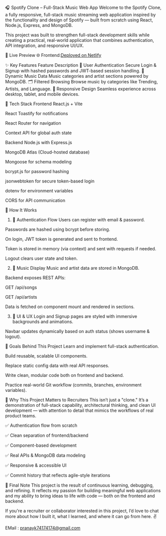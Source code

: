 🎧 Spotify Clone – Full-Stack Music Web App
Welcome to the Spotify Clone, a fully responsive, full-stack music streaming web application inspired by the functionality and design of Spotify — built from scratch using React, Node.js, Express, and MongoDB.

This project was built to strengthen full-stack development skills while creating a practical, real-world application that combines authentication, API integration, and responsive UI/UX.

🚀 Live Preview
🌐 Frontend:[Deployed on Netlify](https://spotify-clone-by-devpranayk.netlify.app/)

✨ Key Features
Feature	Description
🔐 User Authentication	Secure Login & Signup with hashed passwords and JWT-based session handling.
🧠 Dynamic Music Data	Music categories and artist sections powered by MongoDB.
🗂️ Filtered Browsing	Browse music by categories like Trending, Artists, and Language.
📱 Responsive Design	Seamless experience across desktop, tablet, and mobile devices.

🧰 Tech Stack
Frontend
React.js + Vite

React Toastify for notifications

React Router for navigation

Context API for global auth state

Backend
Node.js with Express.js

MongoDB Atlas (Cloud-hosted database)

Mongoose for schema modeling

bcrypt.js for password hashing

jsonwebtoken for secure token-based login

dotenv for environment variables

CORS for API communication

🔄 How It Works
1. 🔑 Authentication Flow
Users can register with email & password.

Passwords are hashed using bcrypt before storing.

On login, JWT token is generated and sent to frontend.

Token is stored in memory (via context) and sent with requests if needed.

Logout clears user state and token.

2. 🎵 Music Display
Music and artist data are stored in MongoDB.

Backend exposes REST APIs:

GET /api/songs

GET /api/artists

Data is fetched on component mount and rendered in sections.

3. 🎨 UI & UX
Login and Signup pages are styled with immersive backgrounds and animations.

Navbar updates dynamically based on auth status (shows username & logout).


🎯 Goals Behind This Project
Learn and implement full-stack authentication.

Build reusable, scalable UI components.

Replace static config data with real API responses.

Write clean, modular code both on frontend and backend.

Practice real-world Git workflow (commits, branches, environment variables).

💼 Why This Project Matters to Recruiters
This isn’t just a "clone." It’s a demonstration of full-stack capability, architectural thinking, and clean UI development — with attention to detail that mimics the workflows of real product teams.

✅ Authentication flow from scratch

✅ Clean separation of frontend/backend

✅ Component-based development

✅ Real APIs & MongoDB data modeling

✅ Responsive & accessible UI

✅ Commit history that reflects agile-style iterations


📣 Final Note
This project is the result of continuous learning, debugging, and refining. It reflects my passion for building meaningful web applications and my ability to bring ideas to life with code — both on the frontend and backend.

If you're a recruiter or collaborator interested in this project, I’d love to chat more about how I built it, what I learned, and where it can go from here. ✌️

EMail : pranayk74174174@gmail.com
